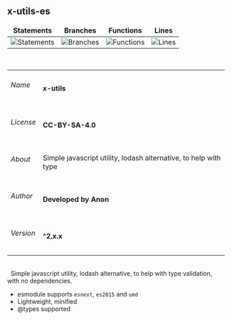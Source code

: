 <style>
td, th,tr {
   border: none!important;
}
</style>

## x-utils-es

| Statements                  | Branches                | Functions                 | Lines                |
| --------------------------- | ----------------------- | ------------------------- | -------------------- |
| ![Statements](https://img.shields.io/badge/Coverage-93.19%25-brightgreen.svg) | ![Branches](https://img.shields.io/badge/Coverage-83.55%25-yellow.svg) | ![Functions](https://img.shields.io/badge/Coverage-94.19%25-brightgreen.svg) | ![Lines](https://img.shields.io/badge/Coverage-95.54%25-brightgreen.svg)    |



&nbsp;



| |  |
|:--- | :--- |
|<h6>Name</h6>| **x-utils** |
|<h6>License</h6>|**CC-BY-SA-4.0** |
|<h6>About</h6>|Simple javascript utility, lodash alternative, to help with type |
|<h6>Author</h6>|**Developed by Anon**  |
|<h6>Version</h6>|**^2.x.x**   |

&nbsp;\
&nbsp;
Simple javascript utility, lodash alternative, to help with type validation, with no dependencies.
* esmodule supports `esnext`, `es2015` and `umd`
* Lightweight, minified
* @types supported
&nbsp;\
&nbsp;